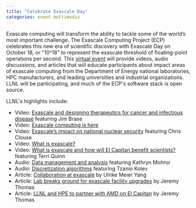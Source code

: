 ```yaml
---
title: "Celebrate Exascale Day"
categories: event multimedia
---
```


Exascale computing will transform the ability to tackle some of the world’s most important challenge. The Exascale Computing Project (ECP) celebrates this new era of scientific discovery with Exascale Day on October 18, or "10^18" to represent the exascale threshold of floating-point operations per second. This [virtual event](https://www.exascaleproject.org/exascale-day-2020/) will provide videos, audio discussions, and articles that will educate participants about impact areas of exascale computing from the Department of Energy national laboratories, HPC manufacturers, and leading universities and industrial organizations. LLNL will be participating, and much of the ECP's software stack is open source.

LLNL's highlights include:
- Video: [Exascale and designing therapeutics for cancer and infectious disease](https://www.youtube.com/watch?v=UCOXB0JVTwA) featuring Jim Brase
- Video: [Exascale computing is here](https://www.youtube.com/watch?v=3nzY9z1-rC0)
- Video: [Exascale’s impact on national nuclear security](https://www.youtube.com/watch?v=ZUzAJpS2FUU) featuring Chris Clouse
- Video: [What is exascale?](https://www.youtube.com/watch?v=ARO9nA7ZS4M)
- Video: [What is exascale and how will El Capitan benefit scientists?](https://www.youtube.com/watch?v=IlHPUp5S7yE) featuring Terri Quinn
- Audio: [Data management and analysis](https://www.exascaleproject.org/exascale-day-audio-kathryn-mohror/) featuring Kathryn Mohror
- Audio: [Discretization algorithms](https://www.exascaleproject.org/exascale-day-audio-tzanio-kolev/) featuring Tzanio Kolev
- Article: [Collaboration at exascale](https://www.exascaleproject.org/collaboration-at-exascale/) by Ulrike Meier Yang
- Article: [Lab breaks ground for exascale facility upgrades](https://www.llnl.gov/news/lab-breaks-ground-exascale-facility-upgrades) by Jeremy Thomas
- Article: [LLNL and HPE to partner with AMD on El Capitan](https://www.llnl.gov/news/llnl-and-hpe-partner-amd-el-capitan-projected-worlds-fastest-supercomputer) by Jeremy Thomas
